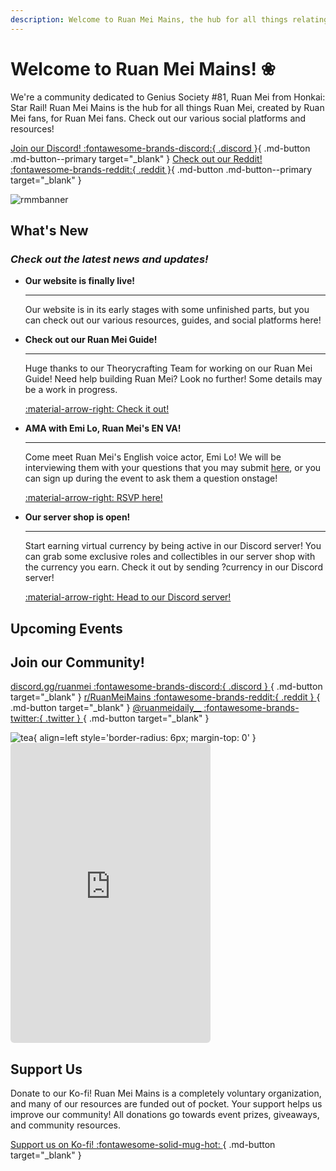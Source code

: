 ```yaml
---
description: Welcome to Ruan Mei Mains, the hub for all things relating to Genius Society #81! Check out our social platforms, resources, events, and more!
---
```


# Welcome to Ruan Mei Mains! ❀
We're a community dedicated to Genius Society #81, Ruan Mei from Honkai: Star Rail! Ruan Mei Mains is the hub for all things Ruan Mei, created by Ruan Mei fans, for Ruan Mei fans. Check out our various social platforms and resources!

[Join our Discord! :fontawesome-brands-discord:{ .discord }](https://discord.gg/ruanmei){ .md-button .md-button--primary target="_blank" } [Check out our Reddit! :fontawesome-brands-reddit:{ .reddit }](https://reddit.com/r/RuanMeiMains){ .md-button .md-button--primary target="_blank" }

![rmmbanner](https://media.discordapp.net/attachments/1106792127268139119/1153721115135442954/Ruan_Mei_Banner-01-01.jpg?format=webp&width=1165&height=655)

## What's New
### _Check out the latest news and updates!_

<div class="grid cards" markdown>

-   **Our website is finally live!**

    ---

    Our website is in its early stages with some unfinished parts, but you can check out our various resources, guides, and social platforms here!


-   **Check out our Ruan Mei Guide!**

    ---

    Huge thanks to our Theorycrafting Team for working on our Ruan Mei Guide! Need help building Ruan Mei? Look no further! Some details may be a work in progress.

    [:material-arrow-right: Check it out!](ruanmei-guides/full.md)


-   **AMA with Emi Lo, Ruan Mei's EN VA!**

    ---

    Come meet Ruan Mei's English voice actor, Emi Lo! We will be interviewing them with your questions that you may submit <a href="https://docs.google.com/forms/d/e/1FAIpQLSfbcCyiTBBrq9_LUytq5puhRHo8DFMO5t2JVVIaZ9mevEymaA/viewform?usp=sf_link" target="_blank">here</a>, or you can sign up during the event to ask them a question onstage!

    <a href="https://discord.com/events/1106785082028597258/1189048041240539176" target="_blank">:material-arrow-right: RSVP here!</a>

-   **Our server shop is open!**

    ---

    Start earning virtual currency by being active in our Discord server! You can grab some exclusive roles and collectibles in our server shop with the currency you earn. Check it out by sending ?currency in our Discord server!

    <a href="https://discord.gg/ruanmei" target="_blank">:material-arrow-right: Head to our Discord server!</a>


</div>

## Upcoming Events

<script src="https://static.elfsight.com/platform/platform.js" data-use-service-core defer></script>
<div class="elfsight-app-07edb69a-aeb5-4657-861c-d93c719150a3" data-elfsight-app-lazy></div>

## Join our Community!

[discord.gg/ruanmei :fontawesome-brands-discord:{ .discord } ](https://discord.gg/ruanmei){ .md-button target="_blank" } [r/RuanMeiMains :fontawesome-brands-reddit:{ .reddit } ](https://www.reddit.com/r/RuanMeiMains/){ .md-button target="_blank" }   [@ruanmeidaily__ :fontawesome-brands-twitter:{ .twitter } ](https://twitter.com/ruanmeidaily__){ .md-button target="_blank" }

![tea](https://media.discordapp.net/attachments/887963616182145044/1185594839241347082/ezgif.com-resize_6.gif?ex=65902e3c&is=657db93c&hm=b8cef6a03012c0787dc6d22b66fdf197217f550a2ab3551444c6c29fbcd3ad96&=&width=320&height=480){ align=left style='border-radius: 6px; margin-top: 0' } <iframe src="https://discord.com/widget?id=1106785082028597258&theme=dark" width="320" height="480" allowtransparency="true" frameborder="0" sandbox="allow-popups allow-popups-to-escape-sandbox allow-same-origin allow-scripts" style="border-radius: 6px"></iframe>

## Support Us
Donate to our Ko-fi! Ruan Mei Mains is a completely voluntary organization, and many of our resources are funded out of pocket. Your support helps us improve our community! All donations go towards event prizes, giveaways, and community resources.

[Support us on Ko-fi! :fontawesome-solid-mug-hot: ](https://ko-fi.com/ruanmeimains){ .md-button target="_blank" }
